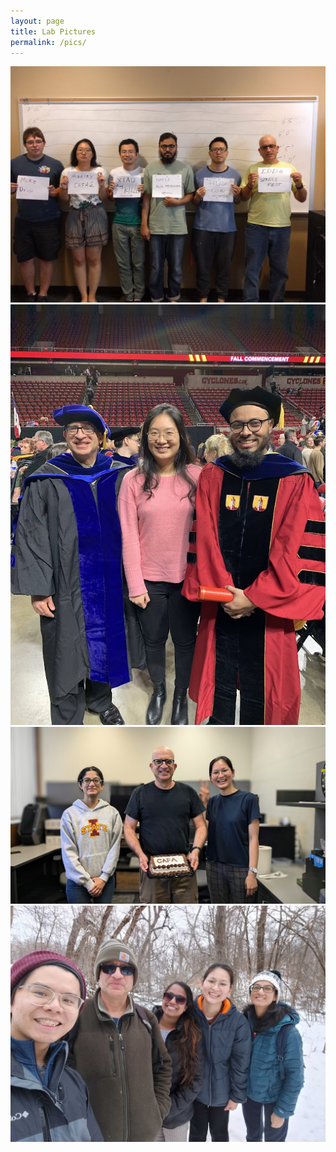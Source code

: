 ```yaml
---
layout: page
title: Lab Pictures
permalink: /pics/
---
```



<img src="./images/labpics/IMG_20180606_161448.jpg" width="700" />


<img src="./images/labpics/IMG_4990.jpg" width="700" />

<img src="./images/labpics/PXL_20240925_181154418~2.jpg" width="700" />

<img src="images/labpics/img_20230315_112032.jpg" width="700" />

